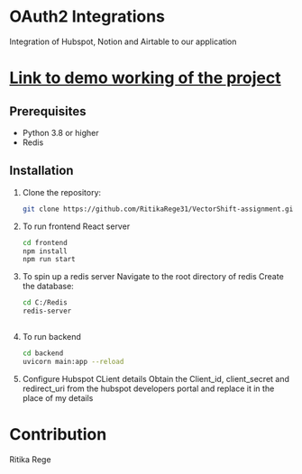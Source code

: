 # OAuth2 Integrations
Integration of Hubspot, Notion and Airtable to our application

# [Link to demo working of the project](https://drive.google.com/file/d/12r_grQ2SukSzEwudErv5cMdec93pM5Nk/view?usp=sharing)


## Prerequisites

- Python 3.8 or higher
- Redis

## Installation

1. Clone the repository:
   ```bash
   git clone https://github.com/RitikaRege31/VectorShift-assignment.git

2. To run frontend React server
   ```bash 
   cd frontend
   npm install
   npm run start

3. To spin up a redis server
   Navigate to the root directory of redis
   Create the database:
   ```bash
   cd C:/Redis
   redis-server
  
4. To run backend
   ```bash
   cd backend
   uvicorn main:app --reload

5. Configure Hubspot CLient details
   Obtain the Client_id, client_secret and redirect_uri from the hubspot developers portal and replace it in the place of my details

# Contribution
  Ritika Rege
